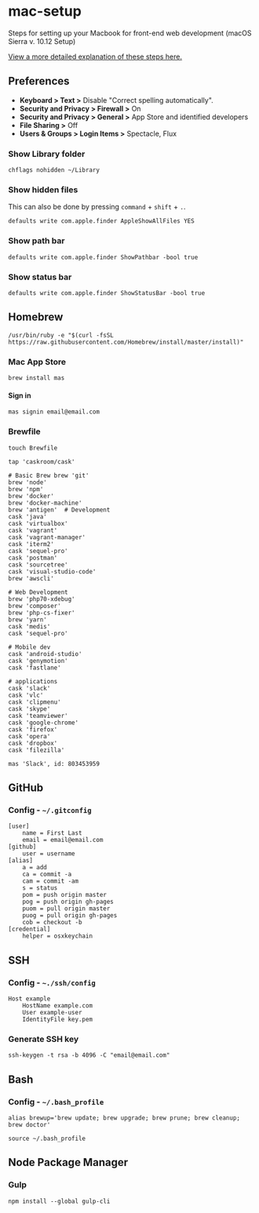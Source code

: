 # mac-setup
Steps for setting up your Macbook for front-end web development (macOS Sierra v. 10.12 Setup)

[View a more detailed explanation of these steps here.](https://www.taniarascia.com/setting-up-a-brand-new-mac-for-development/)

## Preferences

- **Keyboard > Text >** Disable "Correct spelling automatically".
- **Security and Privacy > Firewall >** On
- **Security and Privacy > General >** App Store and identified developers
- **File Sharing >** Off
- **Users & Groups > Login Items >** Spectacle, Flux

### Show Library folder

```shell
chflags nohidden ~/Library
```

### Show hidden files

This can also be done by pressing `command` + `shift` + `.`.

```shell
defaults write com.apple.finder AppleShowAllFiles YES
```

### Show path bar

```shell
defaults write com.apple.finder ShowPathbar -bool true
```

### Show status bar

```shell
defaults write com.apple.finder ShowStatusBar -bool true
```

## Homebrew

```shell
/usr/bin/ruby -e "$(curl -fsSL https://raw.githubusercontent.com/Homebrew/install/master/install)"
```

### Mac App Store

```shell
brew install mas
```

#### Sign in

```shell
mas signin email@email.com
```

### Brewfile

```shell
touch Brewfile
```

```shell
tap 'caskroom/cask'

# Basic Brew brew 'git'
brew 'node'
brew 'npm'
brew 'docker'
brew 'docker-machine'
brew 'antigen'  # Development
cask 'java'
cask 'virtualbox'
cask 'vagrant'
cask 'vagrant-manager'
cask 'iterm2'
cask 'sequel-pro'
cask 'postman'
cask 'sourcetree'
cask 'visual-studio-code'
brew 'awscli'

# Web Development
brew 'php70-xdebug'
brew 'composer'
brew 'php-cs-fixer'
brew 'yarn'
cask 'medis'
cask 'sequel-pro'

# Mobile dev
cask 'android-studio'
cask 'genymotion'
cask 'fastlane'

# applications
cask 'slack'
cask 'vlc'
cask 'clipmenu'
cask 'skype'
cask 'teamviewer'
cask 'google-chrome'
cask 'firefox'
cask 'opera'
cask 'dropbox'
cask 'filezilla'

mas 'Slack', id: 803453959
```

## GitHub

### Config - `~/.gitconfig`


```shell
[user]
	name = First Last
	email = email@email.com
[github]
	user = username
[alias]
	a = add
	ca = commit -a
	cam = commit -am
	s = status
	pom = push origin master
	pog = push origin gh-pages
	puom = pull origin master
	puog = pull origin gh-pages
	cob = checkout -b
[credential]
	helper = osxkeychain
```


## SSH

### Config - `~./ssh/config`

```shell
Host example
    HostName example.com
    User example-user
    IdentityFile key.pem
```

### Generate SSH key

```shell
ssh-keygen -t rsa -b 4096 -C "email@email.com"
```

## Bash

### Config - `~/.bash_profile`

```shell
alias brewup='brew update; brew upgrade; brew prune; brew cleanup; brew doctor'
```

```shell
source ~/.bash_profile
```

## Node Package Manager

### Gulp

```shell
npm install --global gulp-cli
```

